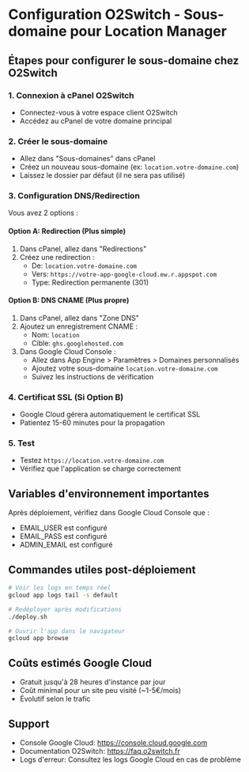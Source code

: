 # Configuration O2Switch - Sous-domaine pour Location Manager

## Étapes pour configurer le sous-domaine chez O2Switch

### 1. Connexion à cPanel O2Switch
- Connectez-vous à votre espace client O2Switch
- Accédez au cPanel de votre domaine principal

### 2. Créer le sous-domaine
- Allez dans "Sous-domaines" dans cPanel
- Créez un nouveau sous-domaine (ex: `location.votre-domaine.com`)
- Laissez le dossier par défaut (il ne sera pas utilisé)

### 3. Configuration DNS/Redirection
Vous avez 2 options :

#### Option A: Redirection (Plus simple)
1. Dans cPanel, allez dans "Redirections"
2. Créez une redirection :
   - De: `location.votre-domaine.com`
   - Vers: `https://votre-app-google-cloud.ew.r.appspot.com`
   - Type: Redirection permanente (301)

#### Option B: DNS CNAME (Plus propre)
1. Dans cPanel, allez dans "Zone DNS"
2. Ajoutez un enregistrement CNAME :
   - Nom: `location`
   - Cible: `ghs.googlehosted.com`
3. Dans Google Cloud Console :
   - Allez dans App Engine > Paramètres > Domaines personnalisés
   - Ajoutez votre sous-domaine `location.votre-domaine.com`
   - Suivez les instructions de vérification

### 4. Certificat SSL (Si Option B)
- Google Cloud gérera automatiquement le certificat SSL
- Patientez 15-60 minutes pour la propagation

### 5. Test
- Testez `https://location.votre-domaine.com`
- Vérifiez que l'application se charge correctement

## Variables d'environnement importantes
Après déploiement, vérifiez dans Google Cloud Console que :
- EMAIL_USER est configuré
- EMAIL_PASS est configuré  
- ADMIN_EMAIL est configuré

## Commandes utiles post-déploiement
```bash
# Voir les logs en temps réel
gcloud app logs tail -s default

# Redéployer après modifications
./deploy.sh

# Ouvrir l'app dans le navigateur
gcloud app browse
```

## Coûts estimés Google Cloud
- Gratuit jusqu'à 28 heures d'instance par jour
- Coût minimal pour un site peu visité (~1-5€/mois)
- Évolutif selon le trafic

## Support
- Console Google Cloud: https://console.cloud.google.com
- Documentation O2Switch: https://faq.o2switch.fr
- Logs d'erreur: Consultez les logs Google Cloud en cas de problème
